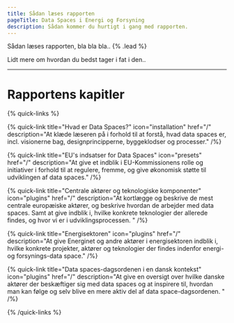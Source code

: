 ```yaml
---
title: Sådan læses rapporten
pageTitle: Data Spaces i Energi og Forsyning
description: Sådan kommer du hurtigt i gang med rapporten.
---
```


Sådan læses rapporten, bla bla bla.. {% .lead %}

Lidt mere om hvordan du bedst tager i fat i den..

---

# Rapportens kapitler

{% quick-links %}

{% quick-link title="Hvad er Data Spaces?" icon="installation" href="/" description="At klæde læseren på i forhold til at forstå, hvad data spaces er, incl. visionerne bag, designprincipperne, byggeklodser og processer." /%}

{% quick-link title="EU's indsatser for Data Spaces" icon="presets" href="/" description="At give et indblik i EU-Kommissionens rolle og initiativer i forhold til at regulere, fremme, og give økonomisk støtte til udviklingen af data spaces." /%}

{% quick-link title="Centrale aktører og teknologiske komponenter" icon="plugins" href="/" description="At kortlægge og beskrive de mest centrale europæiske aktører, og beskrive hvordan de arbejder med data spaces. Samt at give indblik i, hvilke konkrete teknologier der allerede findes, og hvor vi er i udviklingsprocessen. " /%}

{% quick-link title="Energisektoren" icon="plugins" href="/" description="At give Energinet og andre aktører i energisektoren indblik i, hvilke konkrete projekter, aktører og teknologier der findes indenfor energi- og forsynings-data space." /%}

{% quick-link title="Data spaces-dagsordenen i en dansk kontekst" icon="plugins" href="/" description="At give en oversigt over hvilke danske aktører der beskæftiger sig med data spaces og at inspirere til, hvordan man kan følge og selv blive en mere aktiv del af data space-dagsordenen. " /%}

{% /quick-links %}

